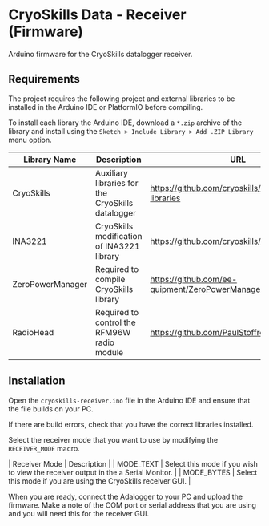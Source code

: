 # CryoSkills Data - Receiver (Firmware)
Arduino firmware for the CryoSkills datalogger receiver.

## Requirements
The project requires the following project and external libraries to be installed in the Arduino IDE or PlatformIO before compiling.

To install each library the Arduino IDE, download a `*.zip` archive of the library and install using the `Sketch > Include Library > Add .ZIP Library` menu option.

| Library Name     | Description                                       | URL                                                |
| ---------------- | ------------------------------------------------- | -------------------------------------------------- |
| CryoSkills       | Auxiliary libraries for the CryoSkills datalogger | https://github.com/cryoskills/sensor-kit-libraries |
| INA3221          | CryoSkills modification of INA3221 library        | https://github.com/cryoskills/INA3221              |
| ZeroPowerManager | Required to compile CryoSkills library            | https://github.com/ee-quipment/ZeroPowerManager    |
| RadioHead        | Required to control the RFM96W radio module       | https://github.com/PaulStoffregen/RadioHead/       | 

## Installation
Open the `cryoskills-receiver.ino` file in the Arduino IDE and ensure that the file builds on your PC.

If there are build errors, check that you have the correct libraries installed.

Select the receiver mode that you want to use by modifying the `RECEIVER_MODE` macro.

| Receiver Mode | Description                                                                       |
| MODE_TEXT     | Select this mode if you wish to view the receiver output in the a Serial Monitor. |
| MODE_BYTES    | Select this mode if you are using the CryoSkills receiver GUI.                    |

When you are ready, connect the Adalogger to your PC and upload the firmware. Make a note of the COM port or serial address that you are using and you will need this for the receiver GUI.